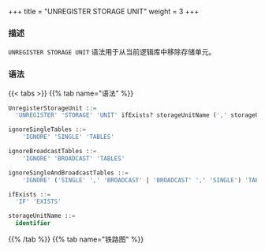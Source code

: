 +++
title = "UNREGISTER STORAGE UNIT"
weight = 3
+++

### 描述

`UNREGISTER STORAGE UNIT` 语法用于从当前逻辑库中移除存储单元。

### 语法

{{< tabs >}}
{{% tab name="语法" %}}
```sql
UnregisterStorageUnit ::=
  'UNREGISTER' 'STORAGE' 'UNIT' ifExists? storageUnitName (',' storageUnitName)* (ignoreSingleTables | ignoreBroadcastTables | ignoreSingleAndBroadcastTables)?

ignoreSingleTables ::=
    'IGNORE' 'SINGLE' 'TABLES'

ignoreBroadcastTables ::=
    'IGNORE' 'BROADCAST' 'TABLES'

ignoreSingleAndBroadcastTables ::=
    'IGNORE' ('SINGLE' ',' 'BROADCAST' | 'BROADCAST' ',' 'SINGLE') 'TABLES'

ifExists ::=
  'IF' 'EXISTS'

storageUnitName ::=
  identifier
```
{{% /tab %}}
{{% tab name="铁路图" %}}
<iframe frameborder="0" name="diagram" id="diagram" width="100%" height="100%"></iframe>
{{% /tab %}}
{{< /tabs >}}

### 补充说明

- `UNREGISTER STORAGE UNIT` 只会移除 Proxy 中的存储单元，不会删除与存储单元对应的真实数据源；
- 无法移除已经被规则使用的存储单元。移除被规则使用的存储单元时会提示 `Storage unit are still in used`；
- 将要移除的存储单元中仅包含 `SINGLE RULE`、`BROADCAST RULE`，且用户确认可以忽略该限制时，可添加 `IGNORE SINGLE TABLES` 、 `IGNORE BROADCAST TABLES` 、 `IGNORE SINGLE, BROADCAST TABLES` 关键字移除存储单元；
- `ifExists` 子句用于避免 `Storage unit not exists` 错误。

### 示例

- 移除存储单元

```sql
UNREGISTER STORAGE UNIT ds_0;
```

- 移除多个存储单元

```sql
UNREGISTER STORAGE UNIT ds_0, ds_1;
```

- 忽略单表移除存储单元

```sql
UNREGISTER STORAGE UNIT ds_0 IGNORE SINGLE TABLES;
```

- 忽略广播表移除存储单元

```sql
UNREGISTER STORAGE UNIT ds_0 IGNORE BROADCAST TABLES;
```

- 忽略单表和广播表移除存储单元

```sql
UNREGISTER STORAGE UNIT ds_0 IGNORE SINGLE, BROADCAST TABLES;
```

- 使用 `ifExists` 子句移除存储单元

```sql
UNREGISTER STORAGE UNIT IF EXISTS ds_0;
```

### 保留字

`DROP`、`STORAGE`、`UNIT`、`IF`、`EXISTS`、`IGNORE`、`SINGLE`、`BROADCAST`、`TABLES`

### 相关链接

- [保留字](/cn/user-manual/shardingsphere-proxy/distsql/syntax/reserved-word/)
